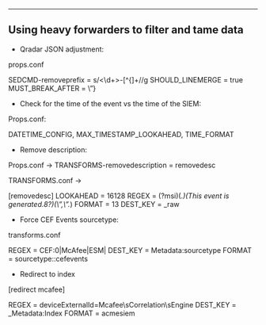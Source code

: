 --------------------------------------------------
**Using heavy forwarders to filter and tame data**
--------------------------------------------------


- Qradar JSON adjustment:

props.conf

SEDCMD-removeprefix = s/\<\d+\>\-[^{]+//g
SHOULD_LINEMERGE = true
MUST_BREAK_AFTER = \”\}


- Check for the time of the event vs the time of the SIEM:

Props.conf:

DATETIME_CONFIG, MAX_TIMESTAMP_LOOKAHEAD, TIME_FORMAT

-  Remove description:

Props.conf ->
TRANSFORMS-removedescription = removedesc

TRANSFORMS.conf ->

[removedesc]
LOOKAHEAD = 16128
REGEX = (?msi)(.*)(This event is generated.8?)(\”\,\”.*)
FORMAT = $1$3
DEST_KEY = _raw


- Force CEF Events sourcetype:

transforms.conf

REGEX = CEF\:0|McAfee\|ESM\|
DEST_KEY = Metadata:sourcetype
FORMAT = sourcetype::cefevents


- Redirect to index

[redirect mcafee]

REGEX = deviceExternalId\=Mcafee\sCorrelation\sEngine
DEST_KEY = _Metadata:Index
FORMAT = acmesiem
